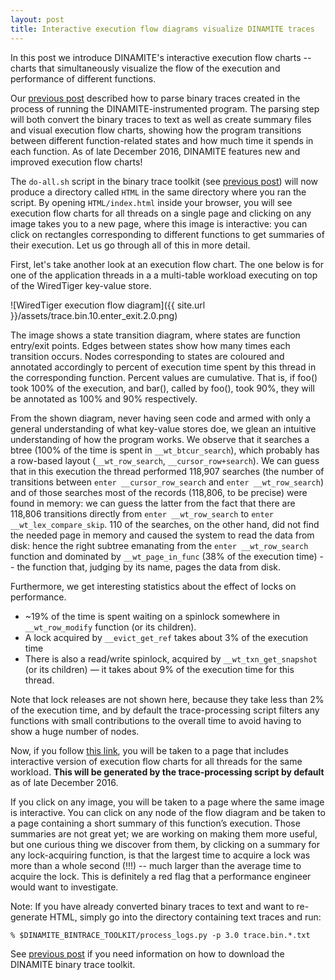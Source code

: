 ```yaml
---
layout: post
title: Interactive execution flow diagrams visualize DINAMITE traces
---
```


In this post we introduce DINAMITE's interactive execution flow charts -- charts that simultaneously visualize the
flow of the execution and performance of different functions.

<!--more-->

Our [previous post](https://dinamite-toolkit.github.io/2016/12/02/visualize-execution-flow-WT)
described how to parse binary traces created in the process of running the
DINAMITE-instrumented program. The parsing step will both convert the binary traces to
text as well as create summary files and visual execution flow charts, showing how the
program transitions between different function-related states and how much time
it spends in each function. As of late December 2016, DINAMITE features new and improved
execution flow charts!

The `do-all.sh` script in the binary trace toolkit (see [previous post](https://dinamite-toolkit.github.io/2016/12/02/visualize-execution-flow-WT))
will now produce a directory called `HTML` in the same directory where you ran the script.
By opening `HTML/index.html` inside your browser, you will see execution flow charts
for all threads on a single page and clicking on any image takes you to a new page,
where this image is interactive: you can click on rectangles corresponding to
different functions to get summaries of their execution. Let us go through all
of this in more detail.

First, let's take another look at an execution flow chart. The one below is for
one of the application threads in a a multi-table workload executing on top of
the WiredTiger key-value store.

![WiredTiger execution flow diagram]({{ site.url }}/assets/trace.bin.10.enter_exit.2.0.png)

The image shows a state transition diagram, where states are function entry/exit points.
Edges between states show how many times each transition occurs. Nodes
corresponding to states are coloured and annotated accordingly to percent of
execution time spent by this thread in the corresponding function.
Percent values are cumulative. That is, if foo() took 100% of the execution,
and bar(), called by foo(), took 90%, they will be annotated as 100% and 90% respectively.

From the shown diagram, never having seen code and armed with only a general
understanding of what key-value stores doe, we glean an intuitive understanding
of how the program works.
We observe that it searches a btree (100% of the time is spent in `__wt_btcur_search`),
which probably has a row-based layout (`__wt_row_search`, `__cursor_row+search`).
We can guess that in this execution the thread performed 118,907 searches (the number
of transitions between `enter __cursor_row_search` and `enter __wt_row_search`) and
of those searches most of the records (118,806, to be precise) were found in memory:
we can guess the latter from the fact that there are 118,806 transitions directly from
`enter __wt_row_search` to `enter __wt_lex_compare_skip`. 110 of the searches,
on the other hand, did not find the needed page in memory and caused the system to
read the data from disk: hence the right subtree emanating from the `enter __wt_row_search`
function and dominated by `__wt_page_in_func` (38% of the execution time) -- the
function that, judging by its name, pages the data from disk.

Furthermore, we get interesting statistics about the effect of locks on performance.

 * ~19% of the time is spent waiting on a spinlock somewhere in `__wt_row_modify` function (or its children). 
 * A lock acquired by `__evict_get_ref` takes about 3% of the execution time
 * There is also a read/write spinlock, acquired by `__wt_txn_get_snapshot` (or
 its children) — it takes about 9% of the execution time for this thread.

Note that lock releases are not shown here, because they take less than 2% of
the execution time, and by default the trace-processing script filters any
functions with small contributions to the overall time to avoid having to show
a huge number of nodes.

Now, if you follow [this link](http://www.ece.ubc.ca/~sasha/tmp/EVICT-MULTI-DINAMITE),
you will be taken to a page that includes interactive
version of execution flow charts for all threads for the same workload. **This will be
generated by the trace-processing script by default** as of late December 2016.

If you click on any image, you will be taken to a page where the same image is
interactive. You can click on any node of the flow diagram and be taken to a
page containing a short summary of this function’s execution. Those summaries are
not great yet; we are working on making them more useful, but one curious thing
we discover from them, by clicking on a summary for any lock-acquiring function,
is that the largest time to acquire a lock was more than a whole second (!!!) --
much larger than the average time to acquire the lock. This is definitely a red
flag that a performance engineer would want to investigate.

Note: If you have already converted binary traces to text and want to re-generate HTML,
simply go into the directory containing text traces and run:

   ```
   % $DINAMITE_BINTRACE_TOOLKIT/process_logs.py -p 3.0 trace.bin.*.txt
   ```

See [previous post](https://dinamite-toolkit.github.io/2016/12/02/visualize-execution-flow-WT)
if you need information on how to download the DINAMITE binary trace toolkit.


